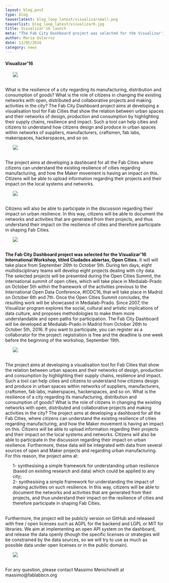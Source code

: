 ```yaml
---
layout: blog_post
type: blog
teaserlatest: blog_loop_latest/visualizarsmall.png
teaserlist: blog_loop_latest/visualizar6.jpg
title: Visualizar'16 launch
meta: "The Fab City Dashboard project was selected for the Visualizar'16 International Workshop, titled Ciudades abiertas, Open Cities. It will will take place from September 26th to October 5th. During ten days, eight multidisciplinary teams will develop eight projects dealing with city data. Check it out."
author: Maria Ustarroz
date: 12/05/2016
category: news
---
```



<h4>Visualizar'16</h4>
<ul><img src= "http://www.fablabbcn.org/img/blog/blog_loop_latest/visualizar6.png" align="middle"> </ul>

<br>
What is the resilience of a city regarding its manufacturing, distribution and consumption of goods? What is the role of citizens in changing the existing networks with open, distributed and collaborative projects and making activities in the city? The Fab City Dashboard project aims at developing a visualisation tool for Fab Cities that show the relation between urban spaces and their networks of design, production and consumption by highlighting their supply chains, resilience and impact. Such a tool can help cities and citizens to understand how citizens design and produce in urban spaces within networks of suppliers, manufacturers, craftsmen, fab labs, makerspaces, hackerspaces, and so on. <br>
<ul><img src= "http://www.fablabbcn.org/img/blog/blog_loop_latest/visualizar1.png" align="middle"> </ul>
<br>
The project aims at developing a dashboard for all the Fab Cities where citizens can understand the existing resilience of cities regarding manufacturing, and how the Maker movement is having an impact on this. Citizens will be able to upload information regarding their projects and their impact on the local systems and networks. 
<br>
<ul><img src= "http://www.fablabbcn.org/img/blog/blog_loop_latest/visualizar2.png" align="middle"> </ul>
<br>
Citizens will also be able to participate in the discussion regarding their impact on urban resilience. In this way, citizens will be able to document the networks and activities that are generated from their projects, and thus understand their impact on the resilience of cities and therefore participate in shaping Fab Cities.<br>

<ul><img src= "http://www.fablabbcn.org/img/blog/blog_loop_latest/visualizar5.png" align="middle"> </ul>

<br>
<strong>The Fab City Dashboard project was selected for the Visualizar'16 International Workshop, titled Ciudades abiertas, Open Cities.</strong> It will will take place from September 26th to October 5th. During ten days, eight multidisciplinary teams will develop eight projects dealing with city data. The selected projects will be presented during the Open Cities Summit, the international summit of open cities, which will take place in Medialab-Prado on October 5th within the framework of the activities previous to the International Open Data Conference, #IODC16, that will take place in Madrid on October 6th and 7th. Once the Open Cities Summit concludes, the resulting work will be showcased in Medialab-Prado. Since 2007, the Visualizar program explores the social, cultural and artistic implications of data culture, and proposes methodologies to make them more understandable and open paths for participation.
The Fab City Dashboard will be developed at Medialab-Prado in Madrid from October 26th to October 5th, 2016. If you want to participate, you can register as a collaborator for the project: registration is free and the deadline is one week before the beginning of the workshop, September 19th.<br>
<ul><img src= "http://www.fablabbcn.org/img/blog/blog_loop_latest/visualizar4.png" align="middle"> </ul>

<br>
The project aims at developing a visualisation tool for Fab Cities that show the relation between urban spaces and their networks of design, production and consumption by highlighting their supply chains, resilience and impact. Such a tool can help cities and citizens to understand how citizens design and produce in urban spaces within networks of suppliers, manufacturers, craftsmen, fab labs, makerspaces, hackerspaces, and so on. What is the resilience of a city regarding its manufacturing, distribution and consumption of goods? What is the role of citizens in changing the existing networks with open, distributed and collaborative projects and making activities in the city? The project aims at developing a dashboard for all the Fab Cities, where citizens can understand the existing resilience of cities regarding manufacturing, and how the Maker movement is having an impact on this. Citizens will be able to upload information regarding their projects and their impact on the local systems and networks. Citizens will also be able to participate in the discussion regarding their impact on urban resilience. Furthermore, these data will be integrated with data from several sources of open and Maker projects and regarding urban manufacturing. For this reason, the project aims at:
<ol>
1- synthesising a simple framework for understanding urban resilience (based on existing research and data) which could be applied to any city;<br>
2- synthesising a simple framework for understanding the impact of making activities on such resilience. In this way, citizens will be able to document the networks and activities that are generated from their projects, and thus understand their impact on the resilience of cities and therefore participate in shaping Fab Cities.
</ol>
<br>
Furthermore, the project will be publicly version on GitHub and released with free / open licenses such as AGPL for the backend and LGPL or MIT for libraries. We aim at implementing an open API system on the dashboard, and release the data openly (though the specific licenses or strategies will be constrained by the data sources, so we will try to use as much as possible data under open licenses or in the public domain).<br>
<ul><img src= "http://www.fablabbcn.org/img/blog/blog_loop_latest/visualizar3.png" align="middle"> </ul>

<br>
For any question, please contact Massimo Menichinelli at massimo@fablabbcn.org
